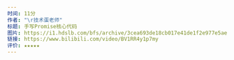 ```yaml
---
时间: 11分
作者: "\r技术蛋老师"
标题: 手写Promise核心代码
图片: https://i1.hdslb.com/bfs/archive/3cea693de18cb017e41de1f2e977e5ae612b3276.jpg@480w_300h_1c_!web-space-channel-video.webp
链接: https://www.bilibili.com/video/BV1RR4y1p7my
评价: ★★★★★
---
```


